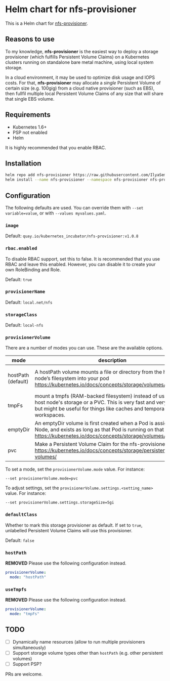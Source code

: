 # Helm chart for nfs-provisioner

This is a Helm chart for [nfs-provisioner](https://github.com/kubernetes-incubator/external-storage/tree/master/nfs).

## Reasons to use

To my knowledge, **nfs-provisioner** is the easiest way to deploy a storage provisioner (which fulfills Persistent Volume Claims) on a Kubernetes clusters running on standalone bare metal machine, using local system storage.

In a cloud environment, it may be used to optimize disk usage and IOPS costs. For that, **nfs-provisioner** may allocate a *single* Persistent Volume of certain size (e.g. 100gig) from a cloud native provisioner (such as EBS), then fullfil multiple local Persistent Volume Claims of any size that will share that single EBS volume.

## Requirements

* Kubernetes 1.6+
* PSP not enabled
* Helm

It is highly recommended that you enable RBAC.

## Installation

```sh
helm repo add nfs-provisioner https://raw.githubusercontent.com/IlyaSemenov/nfs-provisioner-chart/master/repo
helm install --name nfs-provisioner --namespace nfs-provisioner nfs-provisioner/nfs-provisioner
```

## Configuration

The following defaults are used. You can override them with `--set variable=value`, or with `--values myvalues.yaml`.

### `image`

Default: `quay.io/kubernetes_incubator/nfs-provisioner:v1.0.8`

### `rbac.enabled`

To disable RBAC support, set this to false. It is recommended that you use RBAC
and leave this enabled. However, you can disable it to create your own RoleBinding
and Role.

Default: `true`

### `provisionerName`

Default: `local.net/nfs`

### `storageClass`

Default: `local-nfs`

### `provisionerVolume`

There are a number of modes you can use. These are the available options.

| mode               | description                                                                                                                                                                                       | available settings                                                          |
|--------------------|---------------------------------------------------------------------------------------------------------------------------------------------------------------------------------------------------|-----------------------------------------------------------------------------|
| hostPath (default) | A hostPath volume mounts a file or directory from the host node’s filesystem into your pod  https://kubernetes.io/docs/concepts/storage/volumes/#hostpath                                         | * path: "/directory/location/on/host"    (defaults to /srv/nfs-provisioner) |
| tmpFs              | mount a tmpfs (RAM-backed filesystem) instead of using the host node's storage or a PVC. This is very fast and very volatile but might be useful for things like caches and temporary workspaces. | none                                                                        |
| emptyDir           | An emptyDir volume is first created when a Pod is assigned to a Node, and exists as long as that Pod is running on that node.  https://kubernetes.io/docs/concepts/storage/volumes/#emptydir      | none                                                                        |
| pvc                | Make a Persistent Volume Claim for the nfs-provisioner.  https://kubernetes.io/docs/concepts/storage/persistent-volumes/                                                                          | * storageSize: "5Gi" (defaults to 1Gi)                                      |

To set a mode, set the `provisionerVolume.mode` value. For instance:

```console
--set provisionerVolume.mode=pvc
```

To adjust settings, set the `provisionerVolume.settings.<setting_name>` value. For instance:

```console
--set provisionerVolume.settings.storageSize=5gi
```

### `defaultClass`

Whether to mark this storage provisioner as default. If set to `true`, unlabelled Persistent Volume Claims will use this provisioner.

Default: `false`

### `hostPath`

**REMOVED**
Please use the following configuration instead.

```yaml
provisionerVolume:
  mode: "hostPath"
```

### `useTmpfs`

**REMOVED**
Please use the following configuration instead.

```yaml
provisionerVolume:
  mode: "tmpFs"
```

## TODO

* [ ] Dynamically name resources (allow to run multiple provisioners simultaneously)
* [ ] Support storage volume types other than `hostPath` (e.g. other persistent volumes)
* [ ] Support PSP?

PRs are welcome.
